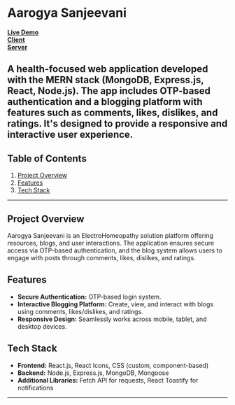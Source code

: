 # Aarogya Sanjeevani

**[Live Demo](https://aarogyasanjeevani.netlify.app/)** <br/>
**[Client](https://github.com/vaibhavshukla8318/homeopathy_client)** <br/>
**[Server](https://github.com/vaibhavshukla8318/homeopathy_server)**

A health-focused web application developed with the MERN stack (MongoDB, Express.js, React, Node.js). The app includes OTP-based authentication and a blogging platform with features such as comments, likes, dislikes, and ratings. It's designed to provide a responsive and interactive user experience.
---

## Table of Contents

1. [Project Overview](#project-overview)
2. [Features](#features)
3. [Tech Stack](#tech-stack)
---

## Project Overview
Aarogya Sanjeevani is an ElectroHomeopathy solution platform offering resources, blogs, and user interactions. The application ensures secure access via OTP-based authentication, and the blog system allows users to engage with posts through comments, likes, dislikes, and ratings.

## Features

- **Secure Authentication:** OTP-based login system.
- **Interactive Blogging Platform:** Create, view, and interact with blogs using comments, likes/dislikes, and ratings.
- **Responsive Design:** Seamlessly works across mobile, tablet, and desktop devices.
  
## Tech Stack

- **Frontend:** React.js, React Icons, CSS (custom, component-based)
- **Backend:** Node.js, Express.js, MongoDB, Mongoose
- **Additional Libraries:** Fetch API for requests, React Toastify for notifications

---


